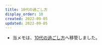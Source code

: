```yaml
---
title: 10代の過ごし方
display_order: 10
created: 2022-09-05
updated: 2022-09-05
---
```

- 当メモは、[10代の過ごし方](https://thinktwice.tech/life/ways_to_spend_time/how_to_spend_your_teenage_years/)へ移管しました。